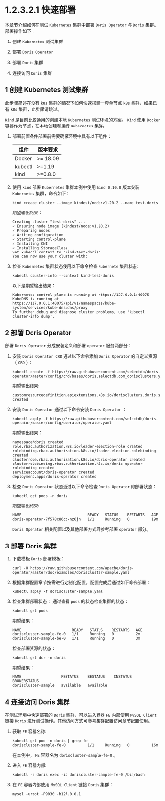 # 1.2.3.2.1 快速部署

本章节介绍如何在测试 `Kubernetes` 集群中部署 `Doris Operator` 与 `Doris` 集群。 部署操作如下：

1. 创建 `Kubernetes` 测试集群

2. 部署 `Doris Operator`

3. 部署 `Doris` 集群

4. 连接访问 `Doris` 集群

## 1 创建 Kubernetes 测试集群

此步骤简述在没有 `k8s` 集群的情况下如何快速搭建一套单节点 `k8s` 集群，如果已有 `k8s` 集群，此步骤请跳过。

`Kind` 是目前比较通用的创建本地 `Kubernetes` 测试环境的方案。 `Kind` 使用 `Docker` 容器作为节点，在本地创建和运行 `Kubernetes` 集群。

1. 部署前置条件部署前需要确保环境中具有以下组件：

    | 组件 | 版本要求 |
    | -- | -- |
    | Docker | >= 18.09 |
    | kubectl | >=1.19 |
    | kind | >=0.8.0 |

2. 使用 `kind` 部署 `Kubernetes` 集群本例中使用 `kind 0.10.0` 版本安装 `Kubernetes` 集群，命令如下：

    ```shell
    kind create cluster --image kindest/node:v1.20.2 --name test-doris
    ```

    期望输出结果：

    ```shell
    Creating cluster "test-doris" ...
    ✓ Ensuring node image (kindest/node:v1.20.2)
    ✓ Preparing nodes
    ✓ Writing configuration
    ✓ Starting control-plane
    ✓ Installing CNI
    ✓ Installing StorageClass
    Set kubectl context to "kind-test-doris"
    You can now use your cluster with:
    ```

3. 检查 `Kubernetes` 集群状态使用以下命令检查 `Kubernete` 集群状态:

    ```shell
    kubectl cluster-info --context kind-test-doris
    ```

    以下是期望输出结果：

    ```shell
    Kubernetes control plane is running at https://127.0.0.1:40075
    KubeDNS is running at https://127.0.0.1:40075/api/v1/namespaces/kube-system/services/kube-dns:dns/proxy
    To further debug and diagnose cluster problems, use 'kubectl cluster-info dump'.
    ```

## 2 部署 Doris Operator

部署 `Doris Operator` 分成安装定义和部署 `operator` 服务两部分：

1. 安装 `Doris Operator CRD` 通过以下命令添加 `Doris Operator` 的自定义资源（ `CRD` ）：

    ```shell
    kubectl create -f https://raw.githubusercontent.com/selectdb/doris-operator/master/config/crd/bases/doris.selectdb.com_dorisclusters.yaml
    ```

    期望输出结果:

    ```shell
    customresourcedefinition.apiextensions.k8s.io/dorisclusters.doris.selectdb.com created
    ```

2. 安装 `Doris Operator` 通过以下命令安装 `Doris Operator` ：

    ```shell
    kubectl apply -f https://raw.githubusercontent.com/selectdb/doris-operator/master/config/operator/operator.yaml
    ```

    期望输出结果：

    ```shell
    namespace/doris created
    role.rbac.authorization.k8s.io/leader-election-role created
    rolebinding.rbac.authorization.k8s.io/leader-election-rolebinding created
    clusterrole.rbac.authorization.k8s.io/doris-operator created
    clusterrolebinding.rbac.authorization.k8s.io/doris-operator-rolebinding created
    serviceaccount/doris-operator created
    deployment.apps/doris-operator created
    ```

3. 检查 `Doris Operator` 状态通过以下命令检查 `Doris Operator` 的部署状态：

    ```shell
    kubectl get pods -n doris
    ```

    期望输出结果:

    ```shell
    NAME                              READY   STATUS    RESTARTS   AGE
    doris-operator-7f578c86cb-nz6jn   1/1     Running   0          19m
    ```

    `Doris Operator` 相关配置以及其他部署方式可参考部署 `operator` 部分。

## 3 部署 Doris 集群

1. 下载模板 `Doris` 部署模板：

    ```shell
    curl -O https://raw.githubusercontent.com/apache/doris-operator/master/doc/examples/doriscluster-sample.yaml
    ```

2. 根据集群配置章节按需进行定制化配置，配置完成后通过如下命令部署：

    ```shell
    kubectl apply -f doriscluster-sample.yaml
    ```

3. 检查集群部署状态： 通过查看 `pods` 的状态检查集群的状态：

    ```shell
    kubectl get pods
    ```

    期望结果：

    ```shell
    NAME                       READY   STATUS    RESTARTS   AGE
    doriscluster-sample-fe-0   1/1     Running   0          2m
    doriscluster-sample-be-0   1/1     Running   0          3m
    ```

    检查部署资源的状态：

    ```shell
    kubectl get dcr -n doris
    ```

    期望结果：

    ```shell
    NAME                  FESTATUS    BESTATUS    CNSTATUS   BROKERSTATUS
    doriscluster-sample   available   available
    ```

## 4 连接访问 Doris 集群

在测试环境中快速部署的 `Doris` 集群，可以进入容器 `FE` 内部使用 `MySQL Client` 链接 `Doris` 进行测试操作。其他访问方式可参考集群配置访问章节配置使用。

1. 获取 `FE` 容器名称:

    ```shell
    kubectl get pod -n doris | grep fe
    doriscluster-sample-fe-0          1/1     Running   0          16m
    ```

    在本例中， `FE` 容器名为 `doriscluster-sample-fe-0` 。

2. 进入 `FE` 容器内部:

    ```shell
    kubectl -n doris exec -it doriscluster-sample-fe-0 /bin/bash
    ```

3. 在 `FE` 容器内部使用 `MySQL Client` 链接 `Doris` 集群：

    ```shell
    mysql -uroot -P9030 -h127.0.0.1
    ```
